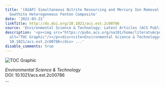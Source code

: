 ```yaml
---
title: '[ASAP] Simultaneous Nitrite Resourcing and Mercury Ion Removal Using MXene-Anchored
  Goethite Heterogeneous Fenton Composite'
date: '2022-03-22'
linkTitle: http://dx.doi.org/10.1021/acs.est.2c00786
source: 'Environmental Science & Technology: Latest Articles (ACS Publications)'
description: '<p><img src="https://pubs.acs.org/na101/home/literatum/publisher/achs/journals/content/esthag/0/esthag.ahead-of-print/acs.est.2c00786/20220322/images/medium/es2c00786_0008.gif"
  alt="TOC Graphic"/></p><div><cite>Environmental Science & Technology</cite></div><div>DOI:
  10.1021/acs.est.2c00786</div> ...'
disable_comments: true
---
```

<p><img src="https://pubs.acs.org/na101/home/literatum/publisher/achs/journals/content/esthag/0/esthag.ahead-of-print/acs.est.2c00786/20220322/images/medium/es2c00786_0008.gif" alt="TOC Graphic"/></p><div><cite>Environmental Science & Technology</cite></div><div>DOI: 10.1021/acs.est.2c00786</div> ...